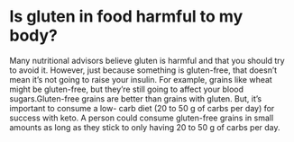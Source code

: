 # Is gluten in food harmful to my body?

Many nutritional advisors believe gluten is harmful and that you should try to avoid it. However, just because something is gluten-free, that doesn’t mean it’s not going to raise your insulin. For example, grains like wheat might be gluten-free, but they’re still going to affect your blood sugars.Gluten-free grains are better than grains with gluten. But, it’s important to consume a low- carb diet (20 to 50 g of carbs per day) for success with keto. A person could consume gluten-free grains in small amounts as long as they stick to only having 20 to 50 g of carbs per day.